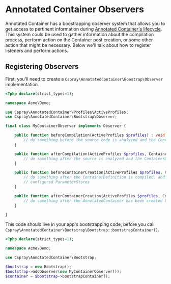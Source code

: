 # Annotated Container Observers

Annotated Container has a boostrapping observer system that allows you to get access to pertinent information during [Annotated Container's lifecycle](../references/02-annotated-container-lifecycle.md). This system could be used to gather information about the compilation process, perform action on the Container post creation, or some other action that might be necessary. Below we'll talk about how to register listeners and perform actions.

## Registering Observers

 First, you'll need to create a `Cspray\AnnotatedContainer\Boostrap\Observer` implementation. 

```php
<?php declare(strict_types=1);

namespace Acme\Demo;

use Cspray\AnnotatedContainer\Profiles\ActiveProfiles;
use Cspray\AnnotatedContainer\Bootstrap\Observer;

final class MyContainerObserver implements Observer {

    public function beforeCompilation(ActiveProfiles $profiles) : void {
        // do something before the source code is analyzed and the ContainerDefinition is compiled
    }

    public function afterCompilation(ActiveProfiles $profiles, ContainerDefinition $containerDefinition) : void {
        // do something after the source is analyzed and the ContainerDefinition is compiled
    }

    public function beforeContainerCreation(ActiveProfiles $profiles, ContainerDefinition $containerDefinition) : void {
        // do something after the ContainerDefinition is compiled, and the ConatinerFactory has been created with all 
        // configured ParameterStores
    }

    public function afterContainerCreation(ActiveProfiles $profiles, ContainerDefinition $containerDefinition, AnnotatedContainer $container) : void {
        // do something after the AnnotatedContainer has been created based off of the given ContainerDefinition 
    }

}
```

This code should live in your app's bootstrapping code, before you call `Cspray\AnnotatedContainer\Bootstrap\Bootstrap::bootstrapContainer()`.

```php
<?php declare(strict_types=1);

namespace Acme\Demo;

use Cspray\AnnotatedContainer\Bootstrap;

$bootstrap = new Bootstrap();
$bootstrap->addObserver(new MyContainerObserver());
$container = $bootstrap->bootstrapContainer();
```

